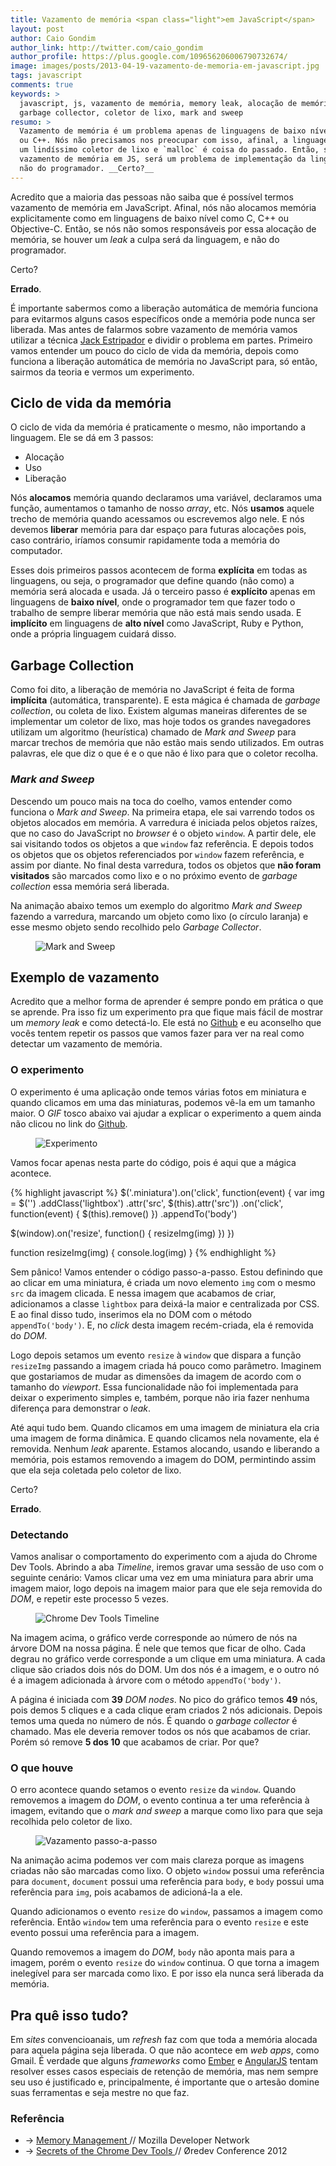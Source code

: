 ```yaml
---
title: Vazamento de memória <span class="light">em JavaScript</span>
layout: post
author: Caio Gondim
author_link: http://twitter.com/caio_gondim
author_profile: https://plus.google.com/109656206006790732674/
image: images/posts/2013-04-19-vazamento-de-memoria-em-javascript.jpg
tags: javascript
comments: true
keywords: >
  javascript, js, vazamento de memória, memory leak, alocação de memória,
  garbage collector, coletor de lixo, mark and sweep
resumo: >
  Vazamento de memória é um problema apenas de linguagens de baixo nível, como C
  ou C++. Nós não precisamos nos preocupar com isso, afinal, a linguagem possui
  um lindíssimo coletor de lixo e `malloc` é coisa do passado. Então, se houver
  vazamento de memória em JS, será um problema de implementação da linguagem, e
  não do programador. __Certo?__
---
```


Acredito que a maioria das pessoas não saiba que é possível termos vazamento de
memória em JavaScript. Afinal, nós não alocamos memória explicitamente como em
linguagens de baixo nível como C, C++ ou Objective-C. Então, se nós não somos
responsáveis por essa alocação de memória, se houver um _leak_ a culpa será da
linguagem, e não do programador.

Certo?

__Errado__.

É importante sabermos como a liberação automática de memória funciona
para evitarmos alguns casos específicos onde a memória pode nunca ser liberada.
Mas antes de falarmos sobre vazamento de memória vamos
utilizar a técnica [Jack Estripador](http://pt.wikipedia.org/wiki/Jack,_o_Estripador)
e dividir o problema em partes.
Primeiro vamos entender um pouco do ciclo de vida da memória, depois como funciona a
liberação automática de memória no JavaScript para, só então, sairmos da teoria
e vermos um experimento.

## Ciclo de vida da memória

O ciclo de vida da memória é praticamente o mesmo, não importando a linguagem.
Ele se dá em 3 passos:

- Alocação
- Uso
- Liberação

Nós __alocamos__ memória quando declaramos uma variável, declaramos uma função,
aumentamos o tamanho de nosso _array_, etc. Nós __usamos__ aquele trecho de
memória quando acessamos ou escrevemos algo nele. E nós devemos __liberar__ memória
para dar espaço para futuras alocações pois, caso contrário, iríamos consumir
rapidamente toda a memória do computador.

Esses dois primeiros passos acontecem de forma __explícita__ em todas as
linguagens, ou seja, o programador que define quando (não como) a memória será
alocada e usada. Já o terceiro passo é __explícito__ apenas em linguagens de __baixo
nível__, onde o programador tem que fazer todo o trabalho de sempre liberar
memória que não está mais sendo usada. E __implícito__ em linguagens de __alto nível__
como JavaScript, Ruby e Python, onde a própria linguagem cuidará disso.

## Garbage Collection

Como foi dito, a liberação de memória no JavaScript é feita de forma __implícita__
(automática, transparente). E esta mágica é chamada de _garbage collection_, ou
coleta de lixo.
Existem algumas maneiras diferentes de se implementar um coletor de lixo, mas
hoje todos os grandes navegadores utilizam um algoritmo (heurística) chamado de
_Mark and Sweep_ para marcar trechos de memória que não estão mais sendo
utilizados. Em outras palavras, ele que diz o que é e o que não é lixo para que
o coletor recolha.

### _Mark and Sweep_

Descendo um pouco mais na toca do coelho, vamos entender como funciona o _Mark
and Sweep_. Na primeira etapa, ele sai varrendo todos os objetos alocados em
memória. A varredura é iniciada pelos objetos raízes, que no caso do JavaScript
no _browser_ é o objeto `window`. A partir dele, ele sai visitando todos os
objetos a que `window` faz referência. E depois todos os objetos que os objetos
referenciados por `window` fazem referência, e assim por diante.
No final desta varredura, todos os objetos que __não foram visitados__ são marcados
como lixo e o no próximo evento de _garbage collection_ essa memória será
liberada.

Na animação abaixo temos um exemplo do algoritmo _Mark and Sweep_ fazendo a
varredura, marcando um objeto como lixo (o círculo laranja) e esse mesmo objeto
sendo recolhido pelo _Garbage Collector_.

<figure>
  <img src="/images/posts/2013-04-19-mark-and-sweep.gif"
      title="Mark and Sweep" alt="Mark and Sweep" />
</figure>

## Exemplo de vazamento

Acredito que a melhor forma de aprender é sempre pondo em prática o que se aprende.
Pra isso fiz um experimento pra que fique mais fácil de mostrar um _memory leak_
e como detectá-lo. Ele está no [Github](http://caiogondim.github.io/vazamento-memoria-js-experimento/)
e eu aconselho que vocês tentem repetir os passos que vamos fazer para ver na real
como detectar um vazamento de memória.

### O experimento

O experimento é uma aplicação onde temos várias fotos em miniatura e quando
clicamos em uma das miniaturas, podemos vê-la em um tamanho maior. O _GIF_ tosco
abaixo vai ajudar a explicar o experimento a quem ainda não clicou no link do
[Github](http://caiogondim.github.io/vazamento-memoria-js-experimento/).

<figure>
  <img src="/images/posts/2013-04-19-vazamento-memoria-js-experimento.gif"
      title="Experimento" alt="Experimento" />
</figure>

Vamos focar apenas nesta parte do código, pois é aqui que a mágica acontece.

{% highlight javascript %}
$('.miniatura').on('click', function(event) {
  var img = $('<img />')
    .addClass('lightbox')
    .attr('src', $(this).attr('src'))
    .on('click', function(event) {
      $(this).remove()
    })
    .appendTo('body')

  $(window).on('resize', function() {
    resizeImg(img)
  })
})

function resizeImg(img) {
  console.log(img)
}
{% endhighlight %}

Sem pânico! Vamos entender o código passo-a-passo. Estou definindo que ao clicar
em uma miniatura, é criada um novo elemento `img` com o mesmo `src` da imagem
clicada. E nessa imagem que acabamos de criar, adicionamos a classe `lightbox`
para deixá-la maior e centralizada por CSS. E ao final disso tudo, inserimos
ela no DOM com o método `appendTo('body')`. E, no _click_ desta imagem recém-criada,
ela é removida do _DOM_.

Logo depois setamos um evento `resize` à `window` que dispara a função
`resizeImg` passando a imagem criada há pouco como parâmetro. Imaginem que
gostariamos de mudar as dimensões da imagem de acordo com o tamanho do
_viewport_. Essa funcionalidade não foi implementada para deixar o experimento
simples e, também, porque não iria fazer nenhuma diferença para demonstrar o _leak_.

Até aqui tudo bem. Quando clicamos em uma imagem de miniatura ela cria uma imagem
de forma dinâmica. E quando clicamos nela novamente, ela é removida. Nenhum _leak_
aparente. Estamos alocando, usando e liberando a memória, pois estamos removendo
a imagem do DOM, permintindo assim que ela seja coletada pelo coletor de lixo.

Certo?

__Errado__.

### Detectando

Vamos analisar o comportamento do experimento com a ajuda do Chrome Dev Tools.
Abrindo a aba _Timeline_, iremos gravar uma sessão de uso com o seguinte cenário:
Vamos clicar uma vez em uma miniatura para abrir uma imagem maior, logo depois
na imagem maior para que ele seja removida do _DOM_, e repetir este processo 5
vezes.

<figure>
  <img src="/images/posts/2013-04-19-timeline.jpg"
      title="Chrome Dev Tools Timeline" alt="Chrome Dev Tools Timeline" />
</figure>

Na imagem acima, o gráfico verde corresponde ao número de nós na árvore DOM na
nossa página. É nele que temos que ficar de olho. Cada degrau no gráfico verde
corresponde a um clique em uma miniatura. A cada clique são criados dois nós do
DOM. Um dos nós é a imagem, e o outro nó é a imagem adicionada à árvore com o
método `appendTo('body')`.

A página é iniciada com __39__ _DOM nodes_. No pico do gráfico temos __49__ nós,
pois demos 5 cliques e a cada clique eram criados 2 nós adicionais. Depois temos
uma queda no número de nós. É quando o _garbage collector_ é chamado. Mas ele
deveria remover todos os nós que acabamos de criar. Porém só remove __5 dos 10__
que acabamos de criar. Por que?

### O que houve

O erro acontece quando setamos o evento `resize` da `window`. Quando
removemos a imagem do _DOM_, o evento continua a ter uma referência à imagem,
evitando que o _mark and sweep_ a marque como lixo para que seja recolhida pelo
coletor de lixo.

<figure>
  <img src="/images/posts/2013-04-19-leak-passo-a-passo.gif"
      title="Vazamento passo-a-passo" alt="Vazamento passo-a-passo" />
</figure>

Na animação acima podemos ver com mais clareza porque as imagens criadas
não são marcadas como lixo. O objeto `window` possui uma referência para
`document`, `document` possui uma referência para `body`, e `body` possui uma
referência para `img`, pois acabamos de adicioná-la a ele.

Quando adicionamos o evento `resize` do `window`, passamos a imagem como
referência. Então `window` tem uma referência para o evento `resize` e este
evento possui uma referência para a imagem.

Quando removemos a imagem do _DOM_, `body` não aponta mais para a imagem, porém
o evento `resize` do `window` continua. O que torna a imagem inelegível para
ser marcada como lixo. E por isso ela nunca será liberada da memória.

## Pra quê isso tudo?

Em _sites_ convencioanais, um _refresh_ faz com que toda a memória alocada para
aquela página seja liberada. O que não acontece em _web apps_, como Gmail. É
verdade que alguns _frameworks_ como [Ember](http://emberjs.com/) e
[AngularJS](http://angularjs.org) tentam resolver esses casos especiais de
retenção de memória, mas nem sempre seu uso é justificado e, principalmente, é
importante que o artesão domine suas ferramentas e seja mestre no que faz.

<aside class="fonte">
  <h3>Referência</h3>
  <ul>
    <li>→
      <a href="https://developer.mozilla.org/en-US/docs/JavaScript/Memory_Management">
        Memory Management
      </a>
      <span class="comment">// Mozilla Developer Network</span>
    </li>
    <li>→
      <a href="http://vimeo.com/53073654">
        Secrets of the Chrome Dev Tools
      </a>
      <span class="comment">// Øredev Conference 2012</span>
    </li>
  </ul>
</aside>

